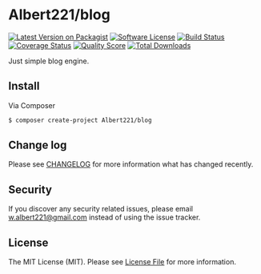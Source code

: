 # Albert221/blog

[![Latest Version on Packagist][ico-version]][link-packagist]
[![Software License][ico-license]](LICENSE.md)
[![Build Status][ico-travis]][link-travis]
[![Coverage Status][ico-scrutinizer]][link-scrutinizer]
[![Quality Score][ico-code-quality]][link-code-quality]
[![Total Downloads][ico-downloads]][link-downloads]

Just simple blog engine.

## Install

Via Composer

``` bash
$ composer create-project Albert221/blog
```

## Change log

Please see [CHANGELOG](CHANGELOG.md) for more information what has changed recently.

## Security

If you discover any security related issues, please email w.albert221@gmail.com instead of using the issue tracker.

## License

The MIT License (MIT). Please see [License File](LICENSE.md) for more information.

[ico-version]: https://img.shields.io/packagist/v/Albert221/blog.svg?style=flat-square
[ico-license]: https://img.shields.io/badge/license-MIT-brightgreen.svg?style=flat-square
[ico-travis]: https://img.shields.io/travis/Albert221/blog/master.svg?style=flat-square
[ico-scrutinizer]: https://img.shields.io/scrutinizer/coverage/g/Albert221/blog.svg?style=flat-square
[ico-code-quality]: https://img.shields.io/scrutinizer/g/Albert221/blog.svg?style=flat-square
[ico-downloads]: https://img.shields.io/packagist/dt/Albert221/blog.svg?style=flat-square

[link-packagist]: https://packagist.org/packages/Albert221/blog
[link-travis]: https://travis-ci.org/Albert221/blog
[link-scrutinizer]: https://scrutinizer-ci.com/g/Albert221/blog/code-structure
[link-code-quality]: https://scrutinizer-ci.com/g/Albert221/blog
[link-downloads]: https://packagist.org/packages/Albert221/blog
[link-author]: https://github.com/Albert221